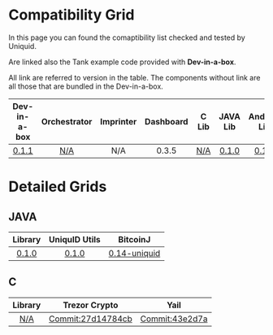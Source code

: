 Compatibility Grid
====================


In this page you can found the comaptibility list checked and tested by Uniquid.

Are linked also the Tank example code provided with **Dev-in-a-box**. 

All link are referred to version in the table.
The components without link are all those that are bundled in the Dev-in-a-box.  

| Dev-in-a-box  | Orchestrator  | Imprinter | Dashboard | C Lib | JAVA Lib | Andorid Lib | Tank Java | Tank  C | 
| :-----------: |:-------------:| :--------:| :--------:| :----:| :-------:| :----------:| :-------: | :-------: |
| [0.1.1](https://github.com/uniquid/dev-in-a-box/tree/0.1.1)         | [N/A](/attachments/Orchestrator.apk)           | N/A       | 0.3.5     |   [N/A](https://github.com/uniquid/uidcore-c/tree/e8e99882e963714a2d737f765eb6cabfffbaaa0e) |  [0.1.0](https://github.com/uniquid/uidcore-java/tree/0.1.0) | [0.1.0](https://github.com/uniquid/uidcore-android/tree/v0.1.0) | [N/A](https://github.com/uniquid/tank-java/tree/master) | [N/A](https://github.com/uniquid/tank-c/tree/802ddb06627a2a48a7c5eb26c6eb62c16e24ddb0)|


Detailed Grids
====================


## JAVA

| Library  | UniquID Utils  | BitcoinJ |  
| :-----------: |:-------------:| :--------:|
|  [0.1.0](https://github.com/uniquid/uidcore-java/tree/0.1.0) | [0.1.0](https://github.com/uniquid/uniquid-utils/tree/0.1.0) | [0.14-uniquid](https://github.com/uniquid/bitcoinj/tree/release-0.14-uniquid)|





## C

| Library  | Trezor Crypto  | Yail |  
| :-----------: |:-------------:| :--------:|
|  [N/A](https://github.com/uniquid/uidcore-c/tree/e8e99882e963714a2d737f765eb6cabfffbaaa0e)  | [Commit:27d14784cb](https://github.com/uniquid/trezor-crypto/tree/27d14784cb788148b4e14723645ecbefd097d9c9) | [Commit:43e2d7a](https://github.com/uniquid/yajl/tree/43e2d7a0a35d718988791764608b7fa0ae02e005)|
